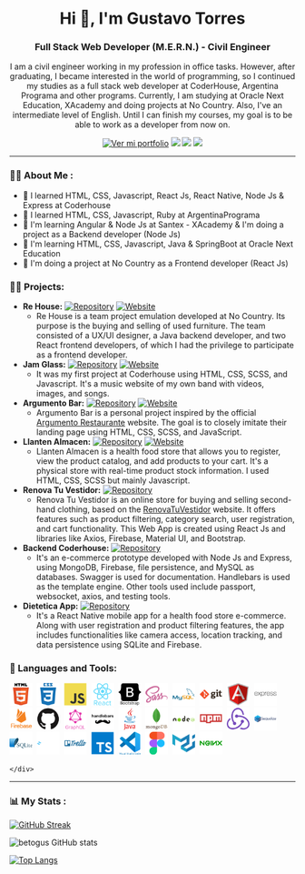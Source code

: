 <div id="header" align="center">
    <h1 align="center">Hi 👋, I'm Gustavo Torres</h1>
    <h3 align="center">Full Stack Web Developer (M.E.R.N.) - Civil Engineer</h3>
    <p>I am a civil engineer working in my profession in office tasks.
However, after graduating, I became interested in the world of programming, so I continued my studies as a full stack web developer at CoderHouse, Argentina Programa and other programs.
Currently, I am studying at Oracle Next Education, XAcademy and doing projects at No Country. Also, I've an intermediate level of English. Until I can finish my courses, my goal is to be able to work as a developer from now on.</p>
   

[![Ver mi portfolio](https://img.shields.io/badge/Ver%20mi%20portfolio-%23121011.svg?&style=for-the-badge&logo=github&logoColor=white)](https://betogus.github.io/portfolio/)
<a href="https://github.com/betogus/portfolio"><img src="https://img.shields.io/badge/github-%23121011.svg?&style=for-the-badge&logo=github&logoColor=white"/></a> <a href="https://www.linkedin.com/in/betogus2009/"><img src="https://img.shields.io/badge/linkedin%20-%230077B5.svg?&style=for-the-badge&logo=linkedin&logoColor=white"/></a>
<a href="mailto:betogus2009@gmail.com/"><img src="https://img.shields.io/badge/gmail%20-%23D14836.svg?&style=for-the-badge&logo=gmail&logoColor=white"/></a>



</div>

---

### 👨‍💻 About Me :

- 📝 I learned HTML, CSS, Javascript, React Js, React Native, Node Js & Express at Coderhouse
- 📝  I learned HTML, CSS, Javascript, Ruby at ArgentinaPrograma
- 📝 I'm learning  Angular & Node Js at Santex - XAcademy & I'm doing a project as a Backend developer (Node Js)
- 📝 I'm learning HTML, CSS, Javascript, Java & SpringBoot at Oracle Next Education
- 📝 I'm doing a project at No Country as a Frontend developer (React Js)

### 🧑‍💼 Projects:

- **Re House:** [![Repository](https://img.shields.io/badge/ReHouse-GitHub-blue)](https://github.com/No-Country/c12-g21-m-java-react) [![Website](https://img.shields.io/badge/ReHouse-Link-green)](https://rehouseweb.onrender.com/)
    - Re House is a team project emulation developed at No Country. Its purpose is the buying and selling of used furniture. The team consisted of a UX/UI designer, a Java backend developer, and two React frontend developers, of which I had the privilege to participate as a frontend developer.
- **Jam Glass:** [![Repository](https://img.shields.io/badge/JamGlass-GitHub-blue)](https://github.com/betogus/coderHouse)  [![Website](https://img.shields.io/badge/JamGlass-Link-green)](https://betogus.github.io/coderHouse/)
    - It was my first project at Coderhouse using HTML, CSS, SCSS, and Javascript. It's a music website of my own band with videos, images, and songs. 
- **Argumento Bar:** [![Repository](https://img.shields.io/badge/argumentoBar-GitHub-blue)](https://github.com/betogus/argumentoBar)  [![Website](https://img.shields.io/badge/argumentoBar-Link-green)](https://github.com/betogus/argumentoBar)
    - Argumento Bar is a personal project inspired by the official [Argumento Restaurante](https://argumentorestaurante.com/) website. The goal is to closely imitate their landing page using HTML, CSS, SCSS, and JavaScript. 
- **Llanten Almacen:** [![Repository](https://img.shields.io/badge/LlantenAlmacen-GitHub-blue)](https://github.com/betogus/llantenAlmacen)  [![Website](https://img.shields.io/badge/LlantenAlmacen-Link-green)](https://betogus.github.io/llantenAlmacen/)
    - Llanten Almacen is a health food store that allows you to register, view the product catalog, and add products to your cart. It's a physical store with real-time product stock information. I used HTML, CSS, SCSS but mainly Javascript.
- **Renova Tu Vestidor:** [![Repository](https://img.shields.io/badge/RenovaTuVestidor-GitHub-blue)](https://github.com/betogus/renovaTuVestidor)
    - Renova Tu Vestidor is an online store for buying and selling second-hand clothing, based on the [RenovaTuVestidor](https://www.renovatuvestidor.com/) website. It offers features such as product filtering, category search, user registration, and cart functionality. This Web App is created using React Js and libraries like Axios, Firebase, Material UI, and Bootstrap.
- **Backend Coderhouse:** [![Repository](https://img.shields.io/badge/BackendCoderhouse-GitHub-blue)](https://github.com/betogus/Backend-Coderhouse)
    - It's an e-commerce prototype developed with Node Js and Express, using MongoDB, Firebase, file persistence, and MySQL as databases. Swagger is used for documentation. Handlebars is used as the template engine. Other tools used include passport, websocket, axios, and testing tools.
- **Dietetica App:** [![Repository](https://img.shields.io/badge/Dietetica-GitHub-blue)](https://github.com/betogus/desarrolloDeApps-dietetica)
    - It's a React Native mobile app for a health food store e-commerce. Along with user registration and product filtering features, the app includes functionalities like camera access, location tracking, and data persistence using SQLite and Firebase.


 
<div align="left">
    <h3>🔨 Languages and Tools:</h3>
    <div>
        <img src="https://github.com/devicons/devicon/blob/master/icons/html5/html5-original-wordmark.svg" title="HTML5" alt="HTML" width="40" height="40"/>&nbsp;
        <img src="https://github.com/devicons/devicon/blob/master/icons/css3/css3-plain-wordmark.svg"  title="CSS3" alt="CSS" width="40" height="40"/>&nbsp;
        <img src="https://github.com/devicons/devicon/blob/master/icons/javascript/javascript-original.svg" title="JavaScript" alt="JavaScript" width="40" height="40"/>&nbsp;
        <img src="https://github.com/devicons/devicon/blob/master/icons/react/react-original-wordmark.svg" title="React" alt="React" width="40" height="40"/>&nbsp;
        <img src="https://github.com/devicons/devicon/blob/master/icons/bootstrap/bootstrap-plain-wordmark.svg" title="Bootstrap" alt="Bootstrap" width="40" height="40"/>&nbsp;
        <img src="https://github.com/devicons/devicon/blob/master/icons/sass/sass-original.svg" title="Sass" alt="Sass" width="40" height="40"/>&nbsp;
        <img src="https://github.com/devicons/devicon/blob/master/icons/mysql/mysql-original-wordmark.svg" title="MySQL"  alt="MySQL" width="40" height="40"/>&nbsp;
        <img src="https://github.com/devicons/devicon/blob/master/icons/git/git-original-wordmark.svg" title="Git" **alt="Git" width="40" height="40"/>&nbsp;
       <img src="https://github.com/devicons/devicon/blob/master/icons/angularjs/angularjs-original.svg" title="Angular" **alt="Angular" width="40" height="40"/>&nbsp;
       <img src="https://github.com/devicons/devicon/blob/master/icons/express/express-original-wordmark.svg" title="Express" **alt="Express" width="40" height="40"/>&nbsp;
       <img src="https://github.com/devicons/devicon/blob/master/icons/firebase/firebase-plain-wordmark.svg" title="firebase" title="Firebase" **alt="Firebase" width="40" height="40"/>&nbsp;
       <img src="https://github.com/devicons/devicon/blob/master/icons/github/github-original.svg" title="Github" **alt="Github" width="40" height="40"/>&nbsp;
       <img src="https://github.com/devicons/devicon/blob/master/icons/graphql/graphql-plain-wordmark.svg" title="GraphQL" **alt="GraphQL" width="40" height="40"/>&nbsp;
       <img src="https://github.com/devicons/devicon/blob/master/icons/handlebars/handlebars-original-wordmark.svg" title="Handlebars" **alt="Handlebars" width="40" height="40"/>&nbsp;
       <img src="https://github.com/devicons/devicon/blob/master/icons/java/java-original-wordmark.svg" title="Java" **alt="Java" width="40" height="40"/>&nbsp;
       <img src="https://github.com/devicons/devicon/blob/master/icons/mongodb/mongodb-original-wordmark.svg" title="MongoDB" **alt="MongoDB" width="40" height="40"/>&nbsp;
       <img src="https://github.com/devicons/devicon/blob/master/icons/nodejs/nodejs-original-wordmark.svg" title="NodeJs" **alt="NodeJs" width="40" height="40"/>&nbsp;
       <img src="https://github.com/devicons/devicon/blob/master/icons/npm/npm-original-wordmark.svg" title="NPM" **alt="NPM" width="40" height="40"/>&nbsp;
       <img src="https://github.com/devicons/devicon/blob/master/icons/redux/redux-original.svg" title="Redux" **alt="Redux" width="40" height="40"/>&nbsp;
       <img src="https://github.com/devicons/devicon/blob/master/icons/sequelize/sequelize-original-wordmark.svg" title="Sequelize" **alt="Sequelize" width="40" height="40"/>&nbsp;
       <img src="https://github.com/devicons/devicon/blob/master/icons/sqlite/sqlite-original-wordmark.svg" title="SQLite" **alt="SQLite" width="40" height="40"/>&nbsp;
       <img src="https://github.com/devicons/devicon/blob/master/icons/tailwindcss/tailwindcss-original-wordmark.svg" title="Tailwind" **alt="Tailwind" width="40" height="40"/>&nbsp;
       <img src="https://github.com/devicons/devicon/blob/master/icons/trello/trello-plain-wordmark.svg" title="Trello" **alt="Trello" width="40" height="40"/>&nbsp;
       <img src="https://github.com/devicons/devicon/blob/master/icons/typescript/typescript-original.svg" title="Typescript" **alt="Typescript" width="40" height="40"/>&nbsp;
       <img src="https://github.com/devicons/devicon/blob/master/icons/vscode/vscode-original-wordmark.svg" title="VSCode" **alt="VSCode" width="40" height="40"/>&nbsp;
        <img src="https://github.com/devicons/devicon/blob/master/icons/figma/figma-original.svg" title="Figma" **alt="Figma" width="40" height="40"/>&nbsp;
        <img src="https://github.com/devicons/devicon/blob/master/icons/materialui/materialui-original.svg" title="MaterialUI" width="40" height="40"/>&nbsp;
        <img src="https://github.com/devicons/devicon/blob/master/icons/nginx/nginx-original.svg" title="Nginx" width="40" height="40"/>&nbsp;
        
    </div>
---

### 📊 My Stats :

[![GitHub Streak](http://github-readme-streak-stats.herokuapp.com?user=betogus&theme=soft-green)](https://git.io/streak-stats)

![betogus GitHub stats](https://github-readme-stats.vercel.app/api?username=betogus&show_icons=true&theme=radical)

[![Top Langs](https://github-readme-stats.vercel.app/api/top-langs/?username=betogus&theme=tokyonight)](https://github.com/anuraghazra/github-readme-stats)
</div>
